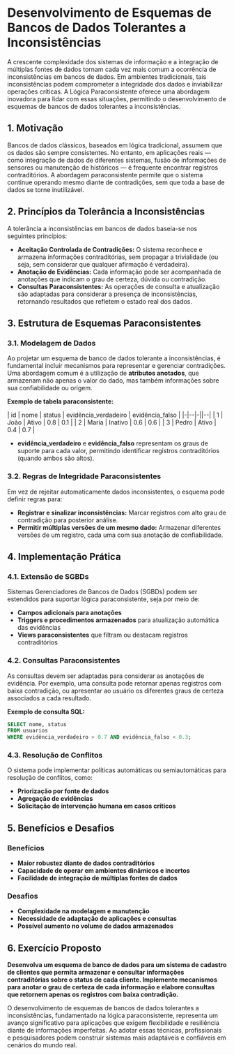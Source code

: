 
# Desenvolvimento de Esquemas de Bancos de Dados Tolerantes a Inconsistências

A crescente complexidade dos sistemas de informação e a integração de múltiplas fontes de dados tornam cada vez mais comum a ocorrência de inconsistências em bancos de dados. Em ambientes tradicionais, tais inconsistências podem comprometer a integridade dos dados e inviabilizar operações críticas. A Lógica Paraconsistente oferece uma abordagem inovadora para lidar com essas situações, permitindo o desenvolvimento de esquemas de bancos de dados tolerantes a inconsistências.

## 1. Motivação

Bancos de dados clássicos, baseados em lógica tradicional, assumem que os dados são sempre consistentes. No entanto, em aplicações reais — como integração de dados de diferentes sistemas, fusão de informações de sensores ou manutenção de históricos — é frequente encontrar registros contraditórios. A abordagem paraconsistente permite que o sistema continue operando mesmo diante de contradições, sem que toda a base de dados se torne inutilizável.

## 2. Princípios da Tolerância a Inconsistências

A tolerância a inconsistências em bancos de dados baseia-se nos seguintes princípios:

- **Aceitação Controlada de Contradições:** O sistema reconhece e armazena informações contraditórias, sem propagar a trivialidade (ou seja, sem considerar que qualquer afirmação é verdadeira).
- **Anotação de Evidências:** Cada informação pode ser acompanhada de anotações que indicam o grau de certeza, dúvida ou contradição.
- **Consultas Paraconsistentes:** As operações de consulta e atualização são adaptadas para considerar a presença de inconsistências, retornando resultados que refletem o estado real dos dados.

## 3. Estrutura de Esquemas Paraconsistentes

### 3.1. Modelagem de Dados

Ao projetar um esquema de banco de dados tolerante a inconsistências, é fundamental incluir mecanismos para representar e gerenciar contradições. Uma abordagem comum é a utilização de **atributos anotados**, que armazenam não apenas o valor do dado, mas também informações sobre sua confiabilidade ou origem.

**Exemplo de tabela paraconsistente:**

| id | nome      | status      | evidência_verdadeiro | evidência_falso |
|-|--|-||--|
| 1  | João      | Ativo       | 0.8                 | 0.1             |
| 2  | Maria     | Inativo     | 0.6                 | 0.6             |
| 3  | Pedro     | Ativo       | 0.4                 | 0.7             |

- **evidência_verdadeiro** e **evidência_falso** representam os graus de suporte para cada valor, permitindo identificar registros contraditórios (quando ambos são altos).

### 3.2. Regras de Integridade Paraconsistentes

Em vez de rejeitar automaticamente dados inconsistentes, o esquema pode definir regras para:

- **Registrar e sinalizar inconsistências:** Marcar registros com alto grau de contradição para posterior análise.
- **Permitir múltiplas versões de um mesmo dado:** Armazenar diferentes versões de um registro, cada uma com sua anotação de confiabilidade.

## 4. Implementação Prática

### 4.1. Extensão de SGBDs

Sistemas Gerenciadores de Bancos de Dados (SGBDs) podem ser estendidos para suportar lógica paraconsistente, seja por meio de:

- **Campos adicionais para anotações**
- **Triggers e procedimentos armazenados** para atualização automática das evidências
- **Views paraconsistentes** que filtram ou destacam registros contraditórios

### 4.2. Consultas Paraconsistentes

As consultas devem ser adaptadas para considerar as anotações de evidência. Por exemplo, uma consulta pode retornar apenas registros com baixa contradição, ou apresentar ao usuário os diferentes graus de certeza associados a cada resultado.

**Exemplo de consulta SQL:**

```sql
SELECT nome, status
FROM usuarios
WHERE evidência_verdadeiro > 0.7 AND evidência_falso < 0.3;
```

### 4.3. Resolução de Conflitos

O sistema pode implementar políticas automáticas ou semiautomáticas para resolução de conflitos, como:

- **Priorização por fonte de dados**
- **Agregação de evidências**
- **Solicitação de intervenção humana em casos críticos**

## 5. Benefícios e Desafios

### Benefícios

- **Maior robustez diante de dados contraditórios**
- **Capacidade de operar em ambientes dinâmicos e incertos**
- **Facilidade de integração de múltiplas fontes de dados**

### Desafios

- **Complexidade na modelagem e manutenção**
- **Necessidade de adaptação de aplicações e consultas**
- **Possível aumento no volume de dados armazenados**

## 6. Exercício Proposto

**Desenvolva um esquema de banco de dados para um sistema de cadastro de clientes que permita armazenar e consultar informações contraditórias sobre o status de cada cliente. Implemente mecanismos para anotar o grau de certeza de cada informação e elabore consultas que retornem apenas os registros com baixa contradição.**



O desenvolvimento de esquemas de bancos de dados tolerantes a inconsistências, fundamentado na lógica paraconsistente, representa um avanço significativo para aplicações que exigem flexibilidade e resiliência diante de informações imperfeitas. Ao adotar essas técnicas, profissionais e pesquisadores podem construir sistemas mais adaptáveis e confiáveis em cenários do mundo real.

